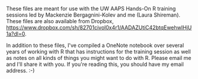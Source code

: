 These files are meant for use with the UW AAPS Hands-On R training sessions led by Mackenzie Bergagnini-Kolev and me (Laura Shireman). These files are also available from Dropbox, https://www.dropbox.com/sh/82701civol0x4r1/AADAZUtiC42btqEwehwIHjU1a?dl=0. 

In addition to these files, I've compiled a OneNote notebook over several years of working with R that has instructions for the training session as well as notes on all kinds of things you might want to do with R. Please email me and I'll share it with you. If you're reading this, you should have my email address. :-) 
